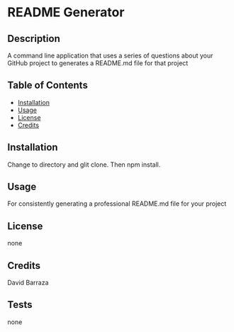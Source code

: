 
# README Generator

## Description

A command line application that uses a series of questions about your GitHub project to generates a README.md file for that project

## Table of Contents

- [Installation](#installation)
- [Usage](#usage)
- [License](#license)
- [Credits](#credits)

## Installation
Change to directory and glit clone. Then npm install. 

## Usage
For consistently generating a professional README.md file for your project

## License
none

## Credits
David Barraza

## Tests
none
